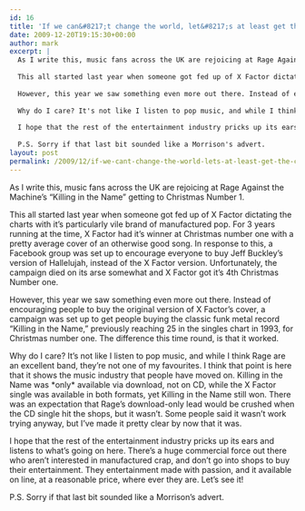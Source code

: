 ```yaml
---
id: 16
title: 'If we can&#8217;t change the world, let&#8217;s at least get the charts right.'
date: 2009-12-20T19:15:30+00:00
author: mark
excerpt: |
  As I write this, music fans across the UK are rejoicing at Rage Against the Machine's "Killing in the Name" getting to Christmas Number 1.
  
  This all started last year when someone got fed up of X Factor dictating the charts with it's particularly vile brand of manufactured pop. For 3 years running at the time, X Factor had it's winner at Christmas number one with a pretty average cover of an otherwise good song. In response to this, a Facebook group was set up to encourage everyone to buy Jeff Buckley's version of Hallelujah, instead of the X Factor version. Unfortunately, the campaign died on its arse somewhat and X Factor got it's 4th Christmas Number one.
  
  However, this year we saw something even more out there. Instead of encouraging people to buy the original version of X Factor's cover, a campaign was set up to get people buying the classic funk metal record "Killing in the Name," previously reaching 25 in the singles chart in 1993, for Christmas number one. The difference this time round, is that it worked.
  
  Why do I care? It's not like I listen to pop music, and while I think Rage are an excellent band, they're not one of my favourites. I think that point is here that it shows the music industry that people have moved on. Killing in the Name was *only* available via download, not on CD, while the X Factor single was available in both formats, yet Killing in the Name still won. There was an expectation that Rage's download-only lead would be crushed when the CD single hit the shops, but it wasn't. Some people said it wasn't work trying anyway, but I've made it pretty clear by now that it was.
  
  I hope that the rest of the entertainment industry pricks up its ears and listens to what's going on here. There's a huge commercial force out there who aren't interested in manufactured crap, and don't go into shops to buy their entertainment. They entertainment made with passion, and it available on line, at a reasonable price, where ever they are. Let's see it!
  
  P.S. Sorry if that last bit sounded like a Morrison's advert.
layout: post
permalink: /2009/12/if-we-cant-change-the-world-lets-at-least-get-the-charts-right/
---
```

As I write this, music fans across the UK are rejoicing at Rage Against the Machine&#8217;s &#8220;Killing in the Name&#8221; getting to Christmas Number 1.

This all started last year when someone got fed up of X Factor dictating the charts with it&#8217;s particularly vile brand of manufactured pop. For 3 years running at the time, X Factor had it&#8217;s winner at Christmas number one with a pretty average cover of an otherwise good song. In response to this, a Facebook group was set up to encourage everyone to buy Jeff Buckley&#8217;s version of Hallelujah, instead of the X Factor version. Unfortunately, the campaign died on its arse somewhat and X Factor got it&#8217;s 4th Christmas Number one.

However, this year we saw something even more out there. Instead of encouraging people to buy the original version of X Factor&#8217;s cover, a campaign was set up to get people buying the classic funk metal record &#8220;Killing in the Name,&#8221; previously reaching 25 in the singles chart in 1993, for Christmas number one. The difference this time round, is that it worked.

Why do I care? It&#8217;s not like I listen to pop music, and while I think Rage are an excellent band, they&#8217;re not one of my favourites. I think that point is here that it shows the music industry that people have moved on. Killing in the Name was \*only\* available via download, not on CD, while the X Factor single was available in both formats, yet Killing in the Name still won. There was an expectation that Rage&#8217;s download-only lead would be crushed when the CD single hit the shops, but it wasn&#8217;t. Some people said it wasn&#8217;t work trying anyway, but I&#8217;ve made it pretty clear by now that it was.

I hope that the rest of the entertainment industry pricks up its ears and listens to what&#8217;s going on here. There&#8217;s a huge commercial force out there who aren&#8217;t interested in manufactured crap, and don&#8217;t go into shops to buy their entertainment. They entertainment made with passion, and it available on line, at a reasonable price, where ever they are. Let&#8217;s see it!

P.S. Sorry if that last bit sounded like a Morrison&#8217;s advert.